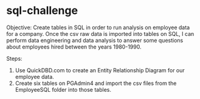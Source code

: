 # sql-challenge

Objective:
Create tables in SQL in order to run analysis on employee data for a company. Once the csv raw data is imported into tables on SQL, I can perform data engineering and data analysis to answer some questions about employees hired between the years 1980-1990.

Steps:

1. Use QuickDBD.com to create an Entity Relationship Diagram for our employee data. 
2. Create six tables on PGAdmin4 and import the csv files from the EmployeeSQL folder into those tables. 

